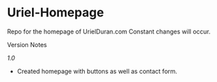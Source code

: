# Uriel-Homepage

Repo for the homepage of UrielDuran.com
Constant changes will occur.

Version Notes

*1.0*
- Created homepage with buttons as well as contact form.
